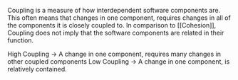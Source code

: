 Coupling is a measure of how interdependent software components are. This often means that changes in one component, requires changes in all of the components it is closely coupled to. In comparison to [[Cohesion]], Coupling does not imply that the software components are related in their function.

High Coupling -> A change in one component, requires many changes in other coupled components
Low Coupling -> A change in one component, is relatively contained.

